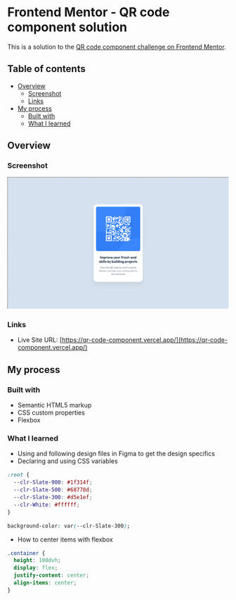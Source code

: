 # Frontend Mentor - QR code component solution

This is a solution to the [QR code component challenge on Frontend Mentor](https://www.frontendmentor.io/challenges/qr-code-component-iux_sIO_H).

## Table of contents

- [Overview](#overview)
  - [Screenshot](#screenshot)
  - [Links](#links)
- [My process](#my-process)
  - [Built with](#built-with)
  - [What I learned](#what-i-learned)

## Overview

### Screenshot

![](images/screenshot/QR_Solution_screenshot.png)

### Links

- Live Site URL: [https://qr-code-component.vercel.app/](https://qr-code-component.vercel.app/)

## My process

### Built with

- Semantic HTML5 markup
- CSS custom properties
- Flexbox

### What I learned

- Using and following design files in Figma to get the design specifics
- Declaring and using CSS variables

```css
:root {
  --clr-Slate-900: #1f314f;
  --clr-Slate-500: #68778d;
  --clr-Slate-300: #d5e1ef;
  --clr-White: #ffffff;
}
```

```css
background-color: var(--clr-Slate-300);
```

- How to center items with flexbox

```css
.container {
  height: 100dvh;
  display: flex;
  justify-content: center;
  align-items: center;
}
```

